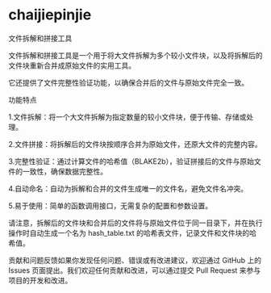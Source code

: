 # chaijiepinjie
文件拆解和拼接工具

文件拆解和拼接工具是一个用于将大文件拆解为多个较小文件块，以及将拆解后的文件块重新合并成原始文件的实用工具。

它还提供了文件完整性验证功能，以确保合并后的文件与原始文件完全一致。

功能特点

1.文件拆解：将一个大文件拆解为指定数量的较小文件块，便于传输、存储或处理。

2.文件拼接：将拆解后的文件块按顺序合并为原始文件，还原大文件的完整内容。

3.完整性验证：通过计算文件的哈希值（BLAKE2b），验证拼接后的文件与原始文件的一致性，确保数据完整性。

4.自动命名：自动为拆解和合并的文件生成唯一的文件名，避免文件名冲突。

5.易于使用：简单的函数调用接口，无需复杂的配置和参数设置。

请注意，拆解后的文件块和合并后的文件将与原始文件位于同一目录下，并在执行操作时自动生成一个名为 hash_table.txt 的哈希表文件，记录文件和文件块的哈希值。

贡献和问题反馈如果你发现任何问题、错误或有改进建议，欢迎通过 GitHub 上的 Issues 页面提出。我们欢迎任何贡献和改进，可以通过提交 Pull Request 来参与项目的开发和改进。




